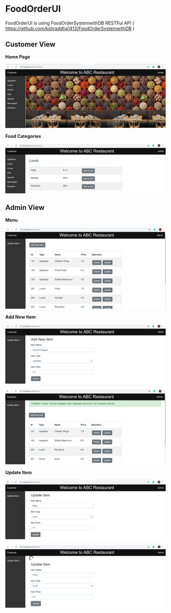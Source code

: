 # FoodOrderUI

FoodOrderUI is using FoodOrderSystemwithDB RESTFul API ( https://github.com/kshraddha1413/FoodOrderSystemwithDB )

## Customer View

**Home Page**

![Alt text](/cust_1.png?raw=true "Optional Title")

**Food Categories**

![Alt text](/cust_2.png?raw=true "Optional Title")

## Admin View

**Menu**

![Alt text](/admin_1.PNG?raw=true "Optional Title")

**Add New Item**

![Alt text](/admin_2.png?raw=true "Optional Title")

![Alt text](/admin_2.3.png?raw=true "Optional Title")

**Update Item**

![Alt text](/admin_3.png?raw=true "Optional Title")

![Alt text](/admin_3.2.png?raw=true "Optional Title")